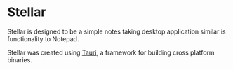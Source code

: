 # Stellar
Stellar is designed to be a simple notes taking desktop application similar is functionality to Notepad.

Stellar was created using [Tauri](https://tauri.app/), a framework for building cross platform binaries.